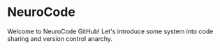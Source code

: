 # NeuroCode
 
Welcome to NeuroCode GitHub! Let's introduce some system into code sharing and version control anarchy.